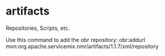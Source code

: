 artifacts
=========

Repositories, Scripts, etc.

Use this command to add the obr repository:
obr:addurl mvn:org.apache.servicemix.nmr/artifacts/1.1.7/xml/repository
